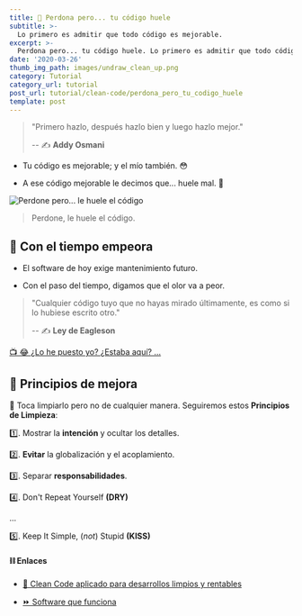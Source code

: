 ```yaml
---
title: 🤢 Perdona pero... tu código huele
subtitle: >-
  Lo primero es admitir que todo código es mejorable.
excerpt: >-
  Perdona pero... tu código huele. Lo primero es admitir que todo código es mejorable.
date: '2020-03-26'
thumb_img_path: images/undraw_clean_up.png
category: Tutorial
category_url: tutorial
post_url: tutorial/clean-code/perdona_pero_tu_codigo_huele
template: post
---
```


> "Primero hazlo, después hazlo bien y luego hazlo mejor."
>
> -- ✍️ **Addy Osmani**

- Tu código es mejorable; y el mío también. 😳

- A ese código mejorable le decimos que... huele mal. 🤢


![Perdone pero... le huele el código](/images/your-code-smells.jpg)

> Perdone, le huele el código.


## 🥀 Con el tiempo empeora

- El software de hoy exige mantenimiento futuro.

- Con el paso del tiempo, digamos que el olor va a peor.


> "Cualquier código tuyo que no hayas mirado últimamente, es como si lo hubiese escrito otro."
>
> -- ✍️ **Ley de Eagleson**


[ 📺 😂  ¿Lo he puesto yo? ¿Estaba aquí? ... ](https://twitter.com/quinHD/status/1087817606923542528?s=20)


## 💈 Principios de mejora

🛁 Toca limpiarlo pero no de cualquier manera. Seguiremos estos **Principios de Limpieza**:

1️⃣. Mostrar la **intención** y ocultar los detalles.

2️⃣. **Evitar** la globalización y el acoplamiento.

3️⃣. Separar **responsabilidades**.

4️⃣. Don't Repeat Yourself **(DRY)**

...

5️⃣. Keep It Simple, (*not*) Stupid **(KISS)**


#### ⛓ Enlaces

- [🔼 Clean Code aplicado para desarrollos limpios y rentables](/tutorial/clean-code/clean-code-aplicado-para-desarrollos-limpios-y-rentables)

- [⏩ Software que funciona](/tutorial/clean-code/software_que_funciona)